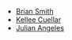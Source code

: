 * [Brian Smith](https://github.com/BrianSmithsGit)
* [Kellee Cuellar](https://github.com/kcuellar)
* [Julian Angeles](https://github.com/JulianToya)
